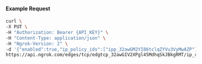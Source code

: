 <!-- Code generated for API Clients. DO NOT EDIT. -->

#### Example Request

```bash
curl \
-X PUT \
-H "Authorization: Bearer {API_KEY}" \
-H "Content-Type: application/json" \
-H "Ngrok-Version: 2" \
-d '{"enabled":true,"ip_policy_ids":["ipp_32awGM2YI86tclqZYVu3VyMwAZP"]}' \
https://api.ngrok.com/edges/tcp/edgtcp_32awGIV2XPgl45MdhqSkJBkgRMT/ip_restriction
```
